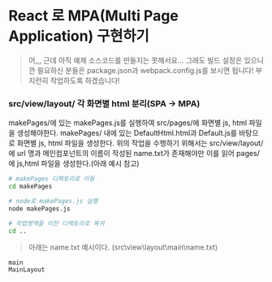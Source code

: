 # React 로 MPA(Multi Page Application) 구현하기
> 어,,, 근데 아직 예제 소스코드를 만들지는 못해서요...
> 그래도 빌드 설정은 있으니깐 필요하신 분들은 package.json과 webpack.config.js를 보시면 됩니다!
> 부지런히 작업하도록 하겠습니다!

### src/view/layout/ 각 화면별 html 분리(SPA -> MPA)

makePages/에 있는 makePages.js를 실행하여 src/pages/에 화면별 js, html 파일을 생성해야한다.
makePages/ 내에 있는 DefaultHtml.html과 Default.js를 바탕으로 화면별 js, html 파일을 생성한다.
위의 작업을 수행하기 위해서는 src/view/layout/에 url 명과 메인컴포넌트의 이름이 작성된 name.txt가 존재해야만 이를 읽어 pages/에 js,html 파일을 생성한다.(아래 예시 참고)

```bash
# makePages 디렉토리로 이동
cd makePages

# node로 makePages.js 실행
node makePages.js

# 작업영역을 이전 디렉토리로 복귀
cd ..
```

> 아래는 name.txt 예시이다. (src\view\layout\main\name.txt)

```
main
MainLayout
```
